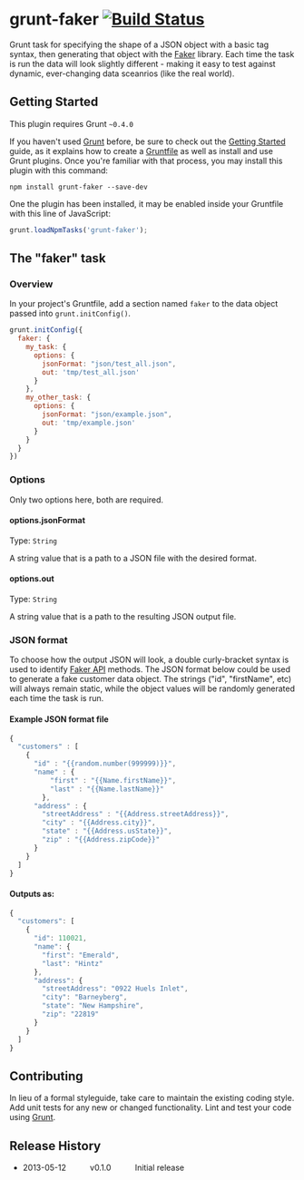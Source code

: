 # grunt-faker [![Build Status](https://api.travis-ci.org/chrisocast/grunt-faker.png?branch=master)](http://travis-ci.org/chrisocast/grunt-faker)


Grunt task for specifying the shape of a JSON object with a basic tag syntax, then generating that object with the [Faker](https://github.com/Marak/Faker.js) library. Each time the task is run the data will look slightly different - making it easy to test against dynamic, ever-changing data sceanrios (like the real world).

## Getting Started
This plugin requires Grunt `~0.4.0`

If you haven't used [Grunt](http://gruntjs.com/) before, be sure to check out the [Getting Started](http://gruntjs.com/getting-started) guide, as it explains how to create a [Gruntfile](http://gruntjs.com/sample-gruntfile) as well as install and use Grunt plugins. Once you're familiar with that process, you may install this plugin with this command:

```shell
npm install grunt-faker --save-dev
```

One the plugin has been installed, it may be enabled inside your Gruntfile with this line of JavaScript:

```js
grunt.loadNpmTasks('grunt-faker');
```

## The "faker" task

### Overview
In your project's Gruntfile, add a section named `faker` to the data object passed into `grunt.initConfig()`.

```js
grunt.initConfig({
  faker: {
    my_task: {
      options: {
        jsonFormat: "json/test_all.json",
        out: 'tmp/test_all.json'
      }
    },
    my_other_task: {
      options: {
        jsonFormat: "json/example.json",
        out: 'tmp/example.json'
      }
    }
  }
})
```

### Options

Only two options here, both are required.

#### options.jsonFormat
Type: `String`

A string value that is a path to a JSON file with the desired format.

#### options.out
Type: `String`

A string value that is a path to the resulting JSON output file.

### JSON format

To choose how the output JSON will look, a double curly-bracket syntax is used to identify [Faker API](https://github.com/marak/Faker.js/#api) methods. The JSON format below could be used to generate a fake customer data object. The strings ("id", "firstName", etc) will always remain static, while the object values will be randomly generated each time the task is run.

#### Example JSON format file

```js
{
  "customers" : [
    {  
      "id" : "{{random.number(999999)}}",
      "name" : {
          "first" : "{{Name.firstName}}",
          "last" : "{{Name.lastName}}"
        },
      "address" : {
        "streetAddress" : "{{Address.streetAddress}}",
        "city" : "{{Address.city}}",
        "state" : "{{Address.usState}}",
        "zip" : "{{Address.zipCode}}"
      }
    }
  ]
}
```
#### Outputs as:

```js
{
  "customers": [
    {
      "id": 110021,
      "name": {
        "first": "Emerald",
        "last": "Hintz"
      },
      "address": {
        "streetAddress": "0922 Huels Inlet",
        "city": "Barneyberg",
        "state": "New Hampshire",
        "zip": "22819"
      }
    }
  ]
}
```

## Contributing
In lieu of a formal styleguide, take care to maintain the existing coding style. Add unit tests for any new or changed functionality. Lint and test your code using [Grunt](http://gruntjs.com/).

## Release History
- 2013-05-12   v0.1.0   Initial release
 
